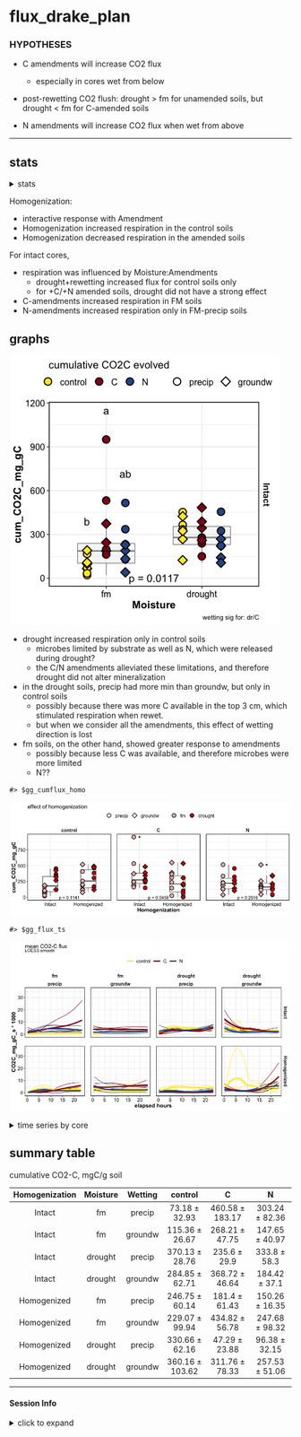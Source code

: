 flux\_drake\_plan
================

### HYPOTHESES

  - C amendments will increase CO2 flux
    
      - especially in cores wet from below

  - post-rewetting CO2 flush: drought \> fm for unamended soils, but
    drought \< fm for C-amended soils

  - N amendments will increase CO2 flux when wet from above

-----

## stats

<details>

<summary>stats</summary>

intact cores

    #> [1] NA

    #> [1] NA

homogenized cores

    #> [1] NA

intact cores: interaction of Amendments and Moisture

    #> [1] NA

![](markdown-figs/flux/flux_interx_plot-1.png)<!-- -->![](markdown-figs/flux/flux_interx_plot-2.png)<!-- -->

</details>

Homogenization:

  - interactive response with Amendment  
  - Homogenization increased respiration in the control soils  
  - Homogenization decreased respiration in the amended soils

For intact cores,

  - respiration was influenced by Moisture:Amendments
      - drought+rewetting increased flux for control soils only
      - for +C/+N amended soils, drought did not have a strong effect
  - C-amendments increased respiration in FM soils  
  - N-amendments increased respiration only in FM-precip soils

## graphs

![](markdown-figs/flux/cum_flux_boxplot-1.png)<!-- -->

  - drought increased respiration only in control soils
      - microbes limited by substrate as well as N, which were released
        during drought?
      - the C/N amendments alleviated these limitations, and therefore
        drought did not alter mineralization
  - in the drought soils, precip had more min than groundw, but only in
    control soils
      - possibly because there was more C available in the top 3 cm,
        which stimulated respiration when rewet.
      - but when we consider all the amendments, this effect of wetting
        direction is lost
  - fm soils, on the other hand, showed greater response to amendments
      - possibly because less C was available, and therefore microbes
        were more limited
      - N??

<!-- end list -->

    #> $gg_cumflux_homo

![](markdown-figs/flux/cum_flux_homo-1.png)<!-- -->

    #> $gg_flux_ts

![](markdown-figs/flux/meanflux_ts-1.png)<!-- -->

<details>

<summary>time series by core</summary>

![](markdown-figs/flux/corewise_flux-1.png)<!-- -->![](markdown-figs/flux/corewise_flux-2.png)<!-- -->

</details>

## summary table

cumulative CO2-C, mgC/g soil

| Homogenization | Moisture | Wetting |     control     |        C        |       N        |
| :------------: | :------: | :-----: | :-------------: | :-------------: | :------------: |
|     Intact     |    fm    | precip  |  73.18 ± 32.93  | 460.58 ± 183.17 | 303.24 ± 82.36 |
|     Intact     |    fm    | groundw | 115.36 ± 26.67  | 268.21 ± 47.75  | 147.65 ± 40.97 |
|     Intact     | drought  | precip  | 370.13 ± 28.76  |  235.6 ± 29.9   |  333.8 ± 58.3  |
|     Intact     | drought  | groundw | 284.85 ± 62.71  | 368.72 ± 46.64  | 184.42 ± 37.1  |
|  Homogenized   |    fm    | precip  | 246.75 ± 60.14  |  181.4 ± 61.43  | 150.26 ± 16.35 |
|  Homogenized   |    fm    | groundw | 229.07 ± 99.94  | 434.82 ± 56.78  | 247.68 ± 98.32 |
|  Homogenized   | drought  | precip  | 330.66 ± 62.16  |  47.29 ± 23.88  | 96.38 ± 32.15  |
|  Homogenized   | drought  | groundw | 360.16 ± 103.62 | 311.76 ± 78.33  | 257.53 ± 51.06 |

-----

#### Session Info

<details>

<summary>click to expand</summary>

Date run: 2020-10-19

    #> R version 4.0.2 (2020-06-22)
    #> Platform: x86_64-apple-darwin17.0 (64-bit)
    #> Running under: macOS Catalina 10.15.6
    #> 
    #> Matrix products: default
    #> BLAS:   /System/Library/Frameworks/Accelerate.framework/Versions/A/Frameworks/vecLib.framework/Versions/A/libBLAS.dylib
    #> LAPACK: /Library/Frameworks/R.framework/Versions/4.0/Resources/lib/libRlapack.dylib
    #> 
    #> locale:
    #> [1] en_US.UTF-8/en_US.UTF-8/en_US.UTF-8/C/en_US.UTF-8/en_US.UTF-8
    #> 
    #> attached base packages:
    #> [1] stats     graphics  grDevices utils     datasets  methods   base     
    #> 
    #> other attached packages:
    #>  [1] lme4_1.1-23     Matrix_1.2-18   drake_7.12.4    ggbiplot_0.55  
    #>  [5] PNWColors_0.1.0 forcats_0.5.0   stringr_1.4.0   dplyr_1.0.1    
    #>  [9] purrr_0.3.4     readr_1.3.1     tidyr_1.1.1     tibble_3.0.3   
    #> [13] ggplot2_3.3.2   tidyverse_1.3.0
    #> 
    #> loaded via a namespace (and not attached):
    #>  [1] minqa_1.2.4        colorspace_1.4-1   ellipsis_0.3.1    
    #>  [4] rio_0.5.16         fs_1.5.0           rstudioapi_0.11   
    #>  [7] farver_2.0.3       soilpalettes_0.1.0 fansi_0.4.1       
    #> [10] lubridate_1.7.9    xml2_1.3.2         splines_4.0.2     
    #> [13] knitr_1.29         jsonlite_1.7.0     nloptr_1.2.2.2    
    #> [16] packrat_0.5.0      broom_0.7.0        cluster_2.1.0     
    #> [19] dbplyr_1.4.4       shiny_1.5.0        compiler_4.0.2    
    #> [22] httr_1.4.2         backports_1.1.8    assertthat_0.2.1  
    #> [25] fastmap_1.0.1      cli_2.0.2          later_1.1.0.1     
    #> [28] htmltools_0.5.0    prettyunits_1.1.1  tools_4.0.2       
    #> [31] igraph_1.2.5       gtable_0.3.0       agricolae_1.3-3   
    #> [34] glue_1.4.1         Rcpp_1.0.5         carData_3.0-4     
    #> [37] cellranger_1.1.0   vctrs_0.3.2        nlme_3.1-148      
    #> [40] xfun_0.16          openxlsx_4.1.5     rvest_0.3.6       
    #> [43] mime_0.9           miniUI_0.1.1.1     lifecycle_0.2.0   
    #> [46] statmod_1.4.34     MASS_7.3-51.6      scales_1.1.1      
    #> [49] hms_0.5.3          promises_1.1.1     parallel_4.0.2    
    #> [52] yaml_2.2.1         curl_4.3           labelled_2.5.0    
    #> [55] stringi_1.4.6      highr_0.8          klaR_0.6-15       
    #> [58] AlgDesign_1.2.0    filelock_1.0.2     boot_1.3-25       
    #> [61] zip_2.1.0          storr_1.2.1        rlang_0.4.7       
    #> [64] pkgconfig_2.0.3    evaluate_0.14      lattice_0.20-41   
    #> [67] labeling_0.3       tidyselect_1.1.0   plyr_1.8.6        
    #> [70] magrittr_1.5       R6_2.4.1           generics_0.0.2    
    #> [73] base64url_1.4      combinat_0.0-8     txtq_0.2.3        
    #> [76] DBI_1.1.0          mgcv_1.8-31        pillar_1.4.6      
    #> [79] haven_2.3.1        foreign_0.8-80     withr_2.2.0       
    #> [82] abind_1.4-5        modelr_0.1.8       crayon_1.3.4      
    #> [85] car_3.0-9          questionr_0.7.1    utf8_1.1.4        
    #> [88] rmarkdown_2.3      progress_1.2.2     grid_4.0.2        
    #> [91] readxl_1.3.1       data.table_1.13.0  blob_1.2.1        
    #> [94] reprex_0.3.0       digest_0.6.25      xtable_1.8-4      
    #> [97] httpuv_1.5.4       munsell_0.5.0

</details>

